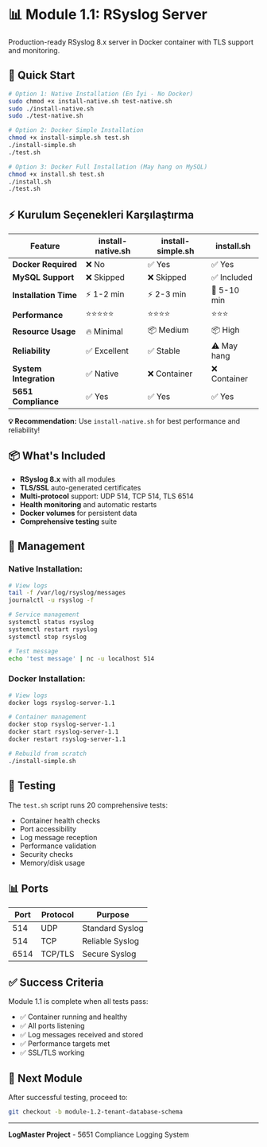 # 📊 Module 1.1: RSyslog Server

Production-ready RSyslog 8.x server in Docker container with TLS support and monitoring.

## 🚀 Quick Start

```bash
# Option 1: Native Installation (En İyi - No Docker)
sudo chmod +x install-native.sh test-native.sh
sudo ./install-native.sh
sudo ./test-native.sh

# Option 2: Docker Simple Installation
chmod +x install-simple.sh test.sh
./install-simple.sh
./test.sh

# Option 3: Docker Full Installation (May hang on MySQL)
chmod +x install.sh test.sh
./install.sh
./test.sh
```

## ⚡ Kurulum Seçenekleri Karşılaştırma

| Feature | install-native.sh | install-simple.sh | install.sh |
|---------|-------------------|------------------|------------|
| **Docker Required** | ❌ No | ✅ Yes | ✅ Yes |
| **MySQL Support** | ❌ Skipped | ❌ Skipped | ✅ Included |
| **Installation Time** | ⚡ 1-2 min | ⚡ 2-3 min | 🐌 5-10 min |
| **Performance** | ⭐⭐⭐⭐⭐ | ⭐⭐⭐⭐ | ⭐⭐⭐ |
| **Resource Usage** | 🔥 Minimal | 📦 Medium | 📦 High |
| **Reliability** | ✅ Excellent | ✅ Stable | ⚠️ May hang |
| **System Integration** | ✅ Native | ❌ Container | ❌ Container |
| **5651 Compliance** | ✅ Yes | ✅ Yes | ✅ Yes |

**💡 Recommendation:** Use `install-native.sh` for best performance and reliability!

## 📦 What's Included

- **RSyslog 8.x** with all modules
- **TLS/SSL** auto-generated certificates
- **Multi-protocol** support: UDP 514, TCP 514, TLS 6514
- **Health monitoring** and automatic restarts
- **Docker volumes** for persistent data
- **Comprehensive testing** suite

## 🔧 Management

### Native Installation:
```bash
# View logs
tail -f /var/log/rsyslog/messages
journalctl -u rsyslog -f

# Service management
systemctl status rsyslog
systemctl restart rsyslog
systemctl stop rsyslog

# Test message
echo 'test message' | nc -u localhost 514
```

### Docker Installation:
```bash
# View logs
docker logs rsyslog-server-1.1

# Container management
docker stop rsyslog-server-1.1
docker start rsyslog-server-1.1
docker restart rsyslog-server-1.1

# Rebuild from scratch
./install-simple.sh
```

## 🧪 Testing

The `test.sh` script runs 20 comprehensive tests:
- Container health checks
- Port accessibility  
- Log message reception
- Performance validation
- Security checks
- Memory/disk usage

## 📊 Ports

| Port | Protocol | Purpose |
|------|----------|---------|
| 514  | UDP      | Standard Syslog |
| 514  | TCP      | Reliable Syslog |
| 6514 | TCP/TLS  | Secure Syslog |

## ✅ Success Criteria

Module 1.1 is complete when all tests pass:
- ✅ Container running and healthy
- ✅ All ports listening  
- ✅ Log messages received and stored
- ✅ Performance targets met
- ✅ SSL/TLS working

## 🔄 Next Module

After successful testing, proceed to:
```bash
git checkout -b module-1.2-tenant-database-schema
```

---

**LogMaster Project** - 5651 Compliance Logging System 